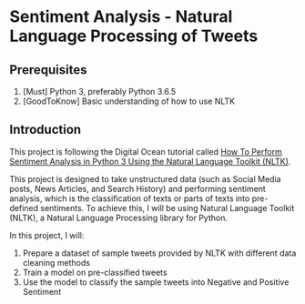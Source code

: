 # Sentiment Analysis - Natural Language Processing of Tweets
## Prerequisites
1. [Must] Python 3, preferably Python 3.6.5
2. [GoodToKnow] Basic understanding of how to use NLTK
## Introduction

This project is following the Digital Ocean tutorial called [How To Perform Sentiment Analysis in Python 3 Using the Natural Language Toolkit (NLTK)](https://www.digitalocean.com/community/tutorials/how-to-perform-sentiment-analysis-in-python-3-using-the-natural-language-toolkit-nltk).

This project is designed to take unstructured data (such as Social Media posts, News Articles, and Search History) and performing sentiment analysis, which is the classification of texts or parts of texts into pre-defined sentiments.
To achieve this, I will be using Natural Language Toolkit (NLTK), a Natural Language Processing library for Python.

In this project, I will:
1. Prepare a dataset of sample tweets provided by NLTK with different data cleaning methods
2. Train a model on pre-classified tweets
3. Use the model to classify the sample tweets into Negative and Positive Sentiment
